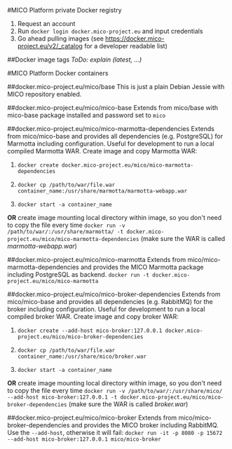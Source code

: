 #MICO Platform private Docker registry
1. Request an account
2. Run `docker login docker.mico-project.eu` and input credentials
3. Go ahead pulling images (see https://docker.mico-project.eu/v2/_catalog for a developer readable list)

##Docker image tags
*ToDo: explain (latest, ...)*

#MICO Platform Docker containers

##docker.mico-project.eu/mico/base
This is just a plain Debian Jessie with MICO repository enabled.

##docker.mico-project.eu/mico/mico-base
Extends from mico/base with mico-base package installed and password set to `mico`

##docker.mico-project.eu/mico/mico-marmotta-dependencies
Extends from mico/mico-base and provides all dependencies (e.g. PostgreSQL) for Marmotta including configuration. Useful for development to run a local compiled Marmotta WAR.
Create image and copy Marmotta WAR:

1. `docker create docker.mico-project.eu/mico/mico-marmotta-dependencies`

2. `docker cp /path/to/war/file.war container_name:/usr/share/marmotta/marmotta-webapp.war`

3. `docker start -a container_name`

**OR** create image mounting local directory within image, so you don't need to copy the file every time
`docker run -v /path/to/war/:/usr/share/marmotta/ -t docker.mico-project.eu/mico/mico-marmotta-dependencies` (make sure the WAR is called *marmotta-webapp.war*)

##docker.mico-project.eu/mico/mico-marmotta
Extends from mico/mico-marmotta-dependencies and provides the MICO Marmotta package including PostgreSQL as backend.
`docker run -t docker.mico-project.eu/mico/mico-marmotta`

##docker.mico-project.eu/mico/mico-broker-dependencies
Extends from mico/mico-base and provides all dependencies (e.g. RabbitMQ) for the broker including configuration. Useful for development to run a local compiled broker WAR.
Create image and copy broker WAR:

1. `docker create --add-host mico-broker:127.0.0.1 docker.mico-project.eu/mico/mico-broker-dependencies`

2. `docker cp /path/to/war/file.war container_name:/usr/share/mico/broker.war`

3. `docker start -a container_name`

**OR** create image mounting local directory within image, so you don't need to copy the file every time
`docker run -v /path/to/war/:/usr/share/mico/ --add-host mico-broker:127.0.0.1 -t docker.mico-project.eu/mico/mico-broker-dependencies` (make sure the WAR is called *broker.war*)

##docker.mico-project.eu/mico/mico-broker
Extends from mico/mico-broker-dependencies and provides the MICO broker including RabbitMQ. Use the `--add-host`, otherwise it will fail:
`docker run -it -p 8080 -p 15672 --add-host mico-broker:127.0.0.1 mico/mico-broker`

